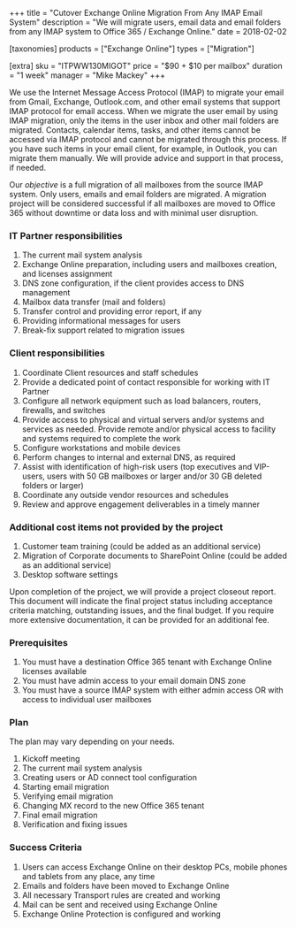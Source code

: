 +++
title = "Cutover Exchange Online Migration From Any IMAP Email System"
description = "We will migrate users, email data and email folders from any IMAP system to Office 365 / Exchange Online."
date = 2018-02-02

[taxonomies]
products = ["Exchange Online"]
types = ["Migration"]

[extra]
sku = "ITPWW130MIGOT"
price = "$90 + $10 per mailbox"
duration = "1 week"
manager = "Mike Mackey"
+++

We use the Internet Message Access Protocol (IMAP) to migrate
your email from Gmail, Exchange, Outlook.com, and other email systems
that support IMAP protocol for email access. When we migrate
the user email by using IMAP migration, only the items in the
user inbox and other mail folders are migrated. Contacts, calendar
items, tasks, and other items cannot be accessed via IMAP
protocol and cannot be migrated through this process. If you have such
items in your email client, for example, in Outlook, you can migrate
them manually. We will provide advice and support in that process, if
needed.

Our *objective* is a full migration of all mailboxes from the source
IMAP system. Only users, emails and email folders are migrated.
A migration project will be considered successful if all mailboxes are
moved to Office 365 without downtime or data loss and with minimal user
disruption.

### IT Partner responsibilities

1.  The current mail system analysis
2.  Exchange Online preparation, including users and mailboxes creation,
    and licenses assignment
3.  DNS zone configuration, if the client provides access to
    DNS management
4.  Mailbox data transfer (mail and folders)
5.  Transfer control and providing error report, if any
6.  Providing informational messages for users
7.  Break-fix support related to migration issues

### Client responsibilities

1.  Coordinate Client resources and staff schedules
2.  Provide a dedicated point of contact responsible for working with IT
    Partner
3.  Configure all network equipment such as load balancers, routers,
    firewalls, and switches
4.  Provide access to physical and virtual servers and/or systems and
    services as needed. Provide remote and/or physical access to
    facility and systems required to complete the work
5.  Configure workstations and mobile devices
6.  Perform changes to internal and external DNS, as required
7.  Assist with identification of high-risk users (top executives and
    VIP-users, users with 50 GB mailboxes or larger and/or 30
    GB deleted folders or larger)
8.  Coordinate any outside vendor resources and schedules
9.  Review and approve engagement deliverables in a timely manner

### Additional cost items not provided by the project

1.  Customer team training (could be added as an additional service)
2.  Migration of Corporate documents to SharePoint Online (could be
    added as an additional service)
3.  Desktop software settings

Upon completion of the project, we will provide a project closeout
report. This document will indicate the final project status including
acceptance criteria matching, outstanding issues, and the final budget.
If you require more extensive documentation, it can be provided for an
additional fee.

### Prerequisites

1.  You must have a destination Office 365 tenant with Exchange Online
    licenses available
2.  You must have admin access to your email domain DNS zone
3.  You must have a source IMAP system with either admin access
    OR with access to individual user mailboxes

### Plan

The plan may vary depending on your needs.

1.  Kickoff meeting
2.  The current mail system analysis
3.  Creating users or AD connect tool configuration
4.  Starting email migration
5.  Verifying email migration
6.  Changing MX record to the new Office 365 tenant
7.  Final email migration
8.  Verification and fixing issues

### Success Criteria

1.  Users can access Exchange Online on their desktop PCs, mobile phones
    and tablets from any place, any time
2.  Emails and folders have been moved to Exchange Online
3.  All necessary Transport rules are created and working
4.  Mail can be sent and received using Exchange Online
5.  Exchange Online Protection is configured and working